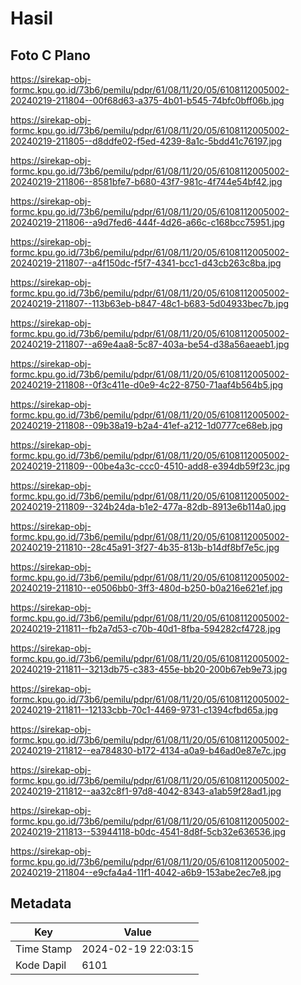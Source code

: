 # Hasil

## Foto C Plano

https://sirekap-obj-formc.kpu.go.id/73b6/pemilu/pdpr/61/08/11/20/05/6108112005002-20240219-211804--00f68d63-a375-4b01-b545-74bfc0bff06b.jpg

https://sirekap-obj-formc.kpu.go.id/73b6/pemilu/pdpr/61/08/11/20/05/6108112005002-20240219-211805--d8ddfe02-f5ed-4239-8a1c-5bdd41c76197.jpg

https://sirekap-obj-formc.kpu.go.id/73b6/pemilu/pdpr/61/08/11/20/05/6108112005002-20240219-211806--8581bfe7-b680-43f7-981c-4f744e54bf42.jpg

https://sirekap-obj-formc.kpu.go.id/73b6/pemilu/pdpr/61/08/11/20/05/6108112005002-20240219-211806--a9d7fed6-444f-4d26-a66c-c168bcc75951.jpg

https://sirekap-obj-formc.kpu.go.id/73b6/pemilu/pdpr/61/08/11/20/05/6108112005002-20240219-211807--a4f150dc-f5f7-4341-bcc1-d43cb263c8ba.jpg

https://sirekap-obj-formc.kpu.go.id/73b6/pemilu/pdpr/61/08/11/20/05/6108112005002-20240219-211807--113b63eb-b847-48c1-b683-5d04933bec7b.jpg

https://sirekap-obj-formc.kpu.go.id/73b6/pemilu/pdpr/61/08/11/20/05/6108112005002-20240219-211807--a69e4aa8-5c87-403a-be54-d38a56aeaeb1.jpg

https://sirekap-obj-formc.kpu.go.id/73b6/pemilu/pdpr/61/08/11/20/05/6108112005002-20240219-211808--0f3c411e-d0e9-4c22-8750-71aaf4b564b5.jpg

https://sirekap-obj-formc.kpu.go.id/73b6/pemilu/pdpr/61/08/11/20/05/6108112005002-20240219-211808--09b38a19-b2a4-41ef-a212-1d0777ce68eb.jpg

https://sirekap-obj-formc.kpu.go.id/73b6/pemilu/pdpr/61/08/11/20/05/6108112005002-20240219-211809--00be4a3c-ccc0-4510-add8-e394db59f23c.jpg

https://sirekap-obj-formc.kpu.go.id/73b6/pemilu/pdpr/61/08/11/20/05/6108112005002-20240219-211809--324b24da-b1e2-477a-82db-8913e6b114a0.jpg

https://sirekap-obj-formc.kpu.go.id/73b6/pemilu/pdpr/61/08/11/20/05/6108112005002-20240219-211810--28c45a91-3f27-4b35-813b-b14df8bf7e5c.jpg

https://sirekap-obj-formc.kpu.go.id/73b6/pemilu/pdpr/61/08/11/20/05/6108112005002-20240219-211810--e0506bb0-3ff3-480d-b250-b0a216e621ef.jpg

https://sirekap-obj-formc.kpu.go.id/73b6/pemilu/pdpr/61/08/11/20/05/6108112005002-20240219-211811--fb2a7d53-c70b-40d1-8fba-594282cf4728.jpg

https://sirekap-obj-formc.kpu.go.id/73b6/pemilu/pdpr/61/08/11/20/05/6108112005002-20240219-211811--3213db75-c383-455e-bb20-200b67eb9e73.jpg

https://sirekap-obj-formc.kpu.go.id/73b6/pemilu/pdpr/61/08/11/20/05/6108112005002-20240219-211811--12133cbb-70c1-4469-9731-c1394cfbd65a.jpg

https://sirekap-obj-formc.kpu.go.id/73b6/pemilu/pdpr/61/08/11/20/05/6108112005002-20240219-211812--ea784830-b172-4134-a0a9-b46ad0e87e7c.jpg

https://sirekap-obj-formc.kpu.go.id/73b6/pemilu/pdpr/61/08/11/20/05/6108112005002-20240219-211812--aa32c8f1-97d8-4042-8343-a1ab59f28ad1.jpg

https://sirekap-obj-formc.kpu.go.id/73b6/pemilu/pdpr/61/08/11/20/05/6108112005002-20240219-211813--53944118-b0dc-4541-8d8f-5cb32e636536.jpg

https://sirekap-obj-formc.kpu.go.id/73b6/pemilu/pdpr/61/08/11/20/05/6108112005002-20240219-211804--e9cfa4a4-11f1-4042-a6b9-153abe2ec7e8.jpg


## Metadata

| Key        | Value               |
| ---------- | ------------------- |
| Time Stamp | 2024-02-19 22:03:15 |
| Kode Dapil | 6101                |



